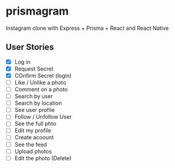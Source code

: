 # prismagram

Instagram clone with Express + Prisma + React and React Native

## User Stories

- [x] Log in
- [x] Request Secret
- [x] COnfirm Secret (login)
- [ ] Like / Unlike a photo
- [ ] Comment on a photo
- [ ] Search by user
- [ ] Search by location
- [ ] See user profile
- [ ] Follow / Unfollow User
- [ ] See the full phto
- [ ] Edit my profile
- [ ] Create acoount
- [ ] See the feed
- [ ] Upload photos
- [ ] Edit the photo (Delete)
